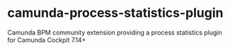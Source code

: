 # camunda-process-statistics-plugin
Camunda BPM community extension providing a process statistics plugin for Camunda Cockpit 7.14+
